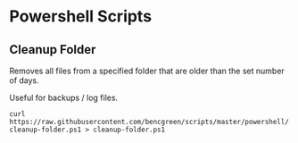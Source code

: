 # Powershell Scripts

## Cleanup Folder

Removes all files from a specified folder that are older than the set number of days.

Useful for backups / log files.

`curl https://raw.githubusercontent.com/bencgreen/scripts/master/powershell/cleanup-folder.ps1 > cleanup-folder.ps1`